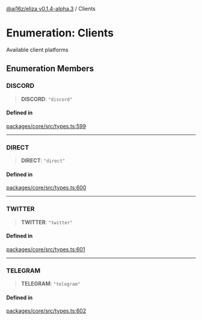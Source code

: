 [@ai16z/eliza v0.1.4-alpha.3](../index.md) / Clients

# Enumeration: Clients

Available client platforms

## Enumeration Members

### DISCORD

> **DISCORD**: `"discord"`

#### Defined in

[packages/core/src/types.ts:599](https://github.com/ai16z/eliza/blob/main/packages/core/src/types.ts#L599)

***

### DIRECT

> **DIRECT**: `"direct"`

#### Defined in

[packages/core/src/types.ts:600](https://github.com/ai16z/eliza/blob/main/packages/core/src/types.ts#L600)

***

### TWITTER

> **TWITTER**: `"twitter"`

#### Defined in

[packages/core/src/types.ts:601](https://github.com/ai16z/eliza/blob/main/packages/core/src/types.ts#L601)

***

### TELEGRAM

> **TELEGRAM**: `"telegram"`

#### Defined in

[packages/core/src/types.ts:602](https://github.com/ai16z/eliza/blob/main/packages/core/src/types.ts#L602)
